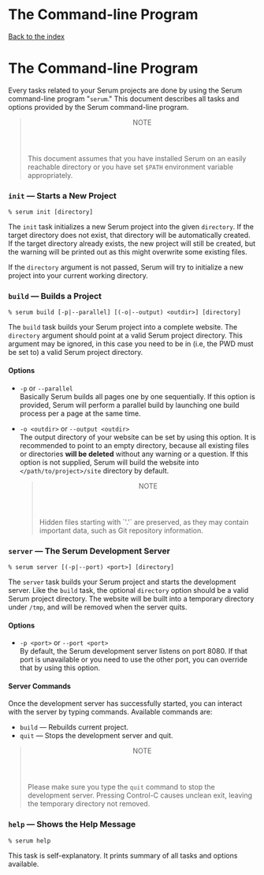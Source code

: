 # The Command-line Program

[Back to the index](%pages:docs/index)

# The Command-line Program

Every tasks related to your Serum projects are done by using the Serum
command-line program "`serum`." This document describes all tasks and options
provided by the Serum command-line program.

<blockquote class="note">
  <header>NOTE</header>
  <p>This document assumes that you have installed Serum on an easily reachable
  directory or you have set <code>$PATH</code> environment variable
  appropriately.</p>
</blockquote>

### `init` &mdash; Starts a New Project

```
% serum init [directory]
```

The `init` task initializes a new Serum project into the given `directory`.
If the target directory does not exist, that directory will be automatically
created. If the target directory already exists, the new project will still be
created, but the warning will be printed out as this might overwrite some
existing files.

If the `directory` argument is not passed, Serum will try to initialize a new
project into your current working directory.

### `build` &mdash; Builds a Project

```
% serum build [-p|--parallel] [(-o|--output) <outdir>] [directory]
```

The `build` task builds your Serum project into a complete website. The
`directory` argument should point at a valid Serum project directory. This
argument may be ignored, in this case you need to be in (i.e, the PWD must be
set to) a valid Serum project directory.

#### Options

* `-p` or `--parallel`<br>
    Basically Serum builds all pages one by one sequentially. If this option
    is provided, Serum will perform a parallel build by launching one build
    process per a page at the same time.
* `-o <outdir>` or `--output <outdir>`<br>
    The output directory of your website can be set by using this option. It
    is recommended to point to an empty directory, because all existing files
    or directories **will be deleted** without any warning or a question. If
    this option is not supplied, Serum will build the website into
    `</path/to/project>/site` directory by default.

    <blockquote class="note">
      <header>NOTE</header>
      <p>Hidden files starting with `'.'` are preserved, as they may contain
      important data, such as Git repository information.</p>
    </blockquote>

### `server` &mdash; The Serum Development Server

```
% serum server [(-p|--port) <port>] [directory]
```

The `server` task builds your Serum project and starts the development server.
Like the `build` task, the optional `directory` option should be a valid Serum
project directory. The website will be built into a temporary directory under
`/tmp`, and will be removed when the server quits.

#### Options

* `-p <port>` or `--port <port>`<br>
    By default, the Serum development server listens on port 8080. If that port
    is unavailable or you need to use the other port, you can override that by
    using this option.

#### Server Commands

Once the development server has successfully started, you can interact with
the server by typing commands. Available commands are:

* `build` &mdash; Rebuilds current project.
* `quit` &mdash; Stops the development server and quit.

<blockquote class="note">
  <header>NOTE</header>
  <p> Please make sure you type the <code>quit</code> command to stop the
  development server. Pressing Control-C causes unclean exit, leaving the
  temporary directory not removed.</p>
</blockquote>

### `help` &mdash; Shows the Help Message

```
% serum help
```

This task is self-explanatory. It prints summary of all tasks and options
available.

